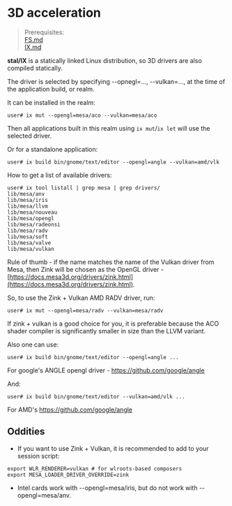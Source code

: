 # 3D acceleration

> Prerequisites:<br>
> [FS.md](FS.md)<br>
> [IX.md](IX.md)

<!-- {% raw %} -->

**stal/IX** is a statically linked Linux distribution, so 3D drivers are also compiled statically.

The driver is selected by specifying --opnegl=..., --vulkan=..., at the time of the application build, or realm.

It can be installed in the realm:

```shell
user# ix mut --opengl=mesa/aco --vulkan=mesa/aco
```

Then all applications built in this realm using `ix mut`/`ix let` will use the selected driver.

Or for a standalone application:

```shell
user# ix build bin/gnome/text/editor --opengl=angle --vulkan=amd/vlk
```

How to get a list of available drivers:

```shell
user# ix tool listall | grep mesa | grep drivers/
lib/mesa/anv
lib/mesa/iris
lib/mesa/llvm
lib/mesa/nouveau
lib/mesa/opengl
lib/mesa/radeonsi
lib/mesa/radv
lib/mesa/soft
lib/mesa/valve
lib/mesa/vulkan
```

Rule of thumb - if the name matches the name of the Vulkan driver from Mesa, then Zink will be chosen as the OpenGL driver - [https://docs.mesa3d.org/drivers/zink.html](https://docs.mesa3d.org/drivers/zink.html).

So, to use the Zink + Vulkan AMD RADV driver, run:

```shell
user# ix mut --opengl=mesa/radv --vulkan=mesa/radv
```

If zink + vulkan is a good choice for you, it is preferable because the ACO shader compiler is significantly smaller in size than the LLVM variant.

Also one can use:

```shell
user# ix build bin/gnome/text/editor --opengl=angle ...
```

For google's ANGLE opengl driver - https://github.com/google/angle

And:

```shell
user# ix build bin/gnome/text/editor --vulkan=amd/vlk ...
```

For AMD's https://github.com/google/angle

## Oddities
* If you want to use Zink + Vulkan, it is recommended to add to your session script:
```shell
export WLR_RENDERER=vulkan # for wlroots-based composers
export MESA_LOADER_DRIVER_OVERRIDE=zink
```
* Intel cards work with --opengl=mesa/iris, but do not work with --opengl=mesa/anv.

<!-- {% endraw %} -->
